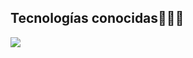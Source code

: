 


<h2 >Tecnologías conocidas👨🏻‍💻</h2>
<!--tech stack icons-->
<p align="left">
  <a href="https://skillicons.dev">
    <img src="https://skillicons.dev/icons?i=java,mysql,sqlite,git,github,dart,flutter&perline=12" />
  </a>
</p>
<br>

</p>        
<!--- stats (end) -->
